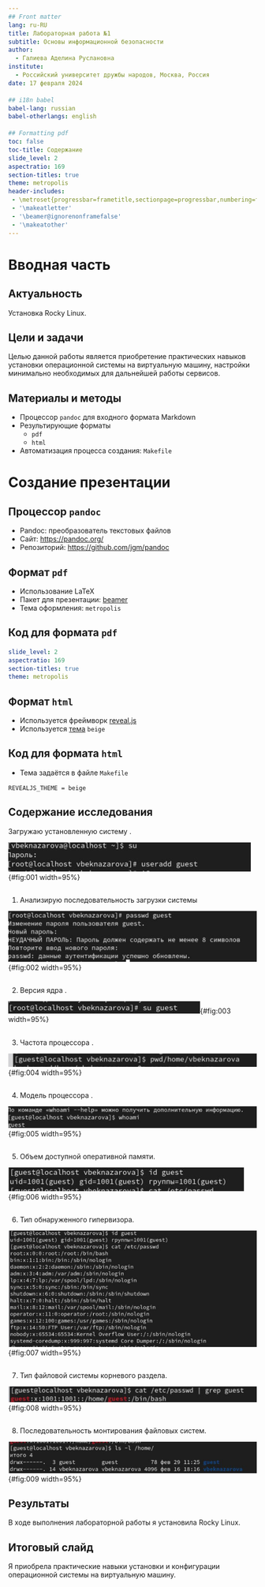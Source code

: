 ```yaml
---
## Front matter
lang: ru-RU
title: Лабораторная работа №1
subtitle: Основы информационной безопасности 
author:
  - Галиева Аделина Руслановна 
institute:
  - Российский университет дружбы народов, Москва, Россия
date: 17 февраля 2024

## i18n babel
babel-lang: russian
babel-otherlangs: english

## Formatting pdf
toc: false
toc-title: Содержание
slide_level: 2
aspectratio: 169
section-titles: true
theme: metropolis
header-includes:
 - \metroset{progressbar=frametitle,sectionpage=progressbar,numbering=fraction}
 - '\makeatletter'
 - '\beamer@ignorenonframefalse'
 - '\makeatother'
---
```



# Вводная часть

## Актуальность


Установка Rocky Linux.


## Цели и задачи

Целью данной работы является приобретение практических навыков установки операционной системы на виртуальную машину, настройки минимально необходимых для дальнейшей работы сервисов.


## Материалы и методы

- Процессор `pandoc` для входного формата Markdown
- Результирующие форматы
	- `pdf`
	- `html`
- Автоматизация процесса создания: `Makefile`

# Создание презентации

## Процессор `pandoc`

- Pandoc: преобразователь текстовых файлов
- Сайт: <https://pandoc.org/>
- Репозиторий: <https://github.com/jgm/pandoc>

## Формат `pdf`

- Использование LaTeX
- Пакет для презентации: [beamer](https://ctan.org/pkg/beamer)
- Тема оформления: `metropolis`

## Код для формата `pdf`

```yaml
slide_level: 2
aspectratio: 169
section-titles: true
theme: metropolis
```

## Формат `html`

- Используется фреймворк [reveal.js](https://revealjs.com/)
- Используется [тема](https://revealjs.com/themes/) `beige`

## Код для формата `html`

- Тема задаётся в файле `Makefile`

```make
REVEALJS_THEME = beige 
```

## Содержание исследования

Загружаю установленную систему .

![Запущенная система](image/1.png){#fig:001 width=95%}

##

1. Анализирую последовательность загрузки системы 

![Анализ работы системы](image/2.png){#fig:002 width=95%}

##

2. Версия ядра .
 
![Версия ядра](image/3.png){#fig:003 width=95%}

##

3. Частота процессора .

![Процессор](image/4.png){#fig:004 width=95%}

##

4. Модель процессора .

![Память](image/5.png){#fig:005 width=95%}

##

5. Объем доступной оперативной памяти.

![Объем](image/6.png){#fig:006 width=95%}

##

6. Тип обнаруженного гипервизора.

![Гипервизор](image/7.png){#fig:007 width=95%}

##

7. Тип файловой системы корневого раздела.

![Корневой раздел](image/8.png){#fig:008 width=95%}

##


8. Последовательность монтирования файловых систем.

![Монтирование](image/9.png){#fig:009 width=95%}


## Результаты

В ходе выполнения лабораторной работы я установила Rocky Linux. 


## Итоговый слайд

Я приобрела практические навыки установки и конфигурации операционной системы на виртуальную машину.
